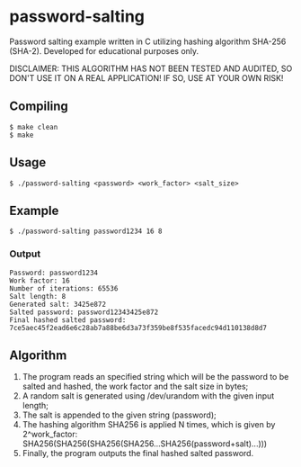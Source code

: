 # password-salting

Password salting example written in C utilizing hashing algorithm SHA-256 (SHA-2). Developed for educational purposes only.

DISCLAIMER: THIS ALGORITHM HAS NOT BEEN TESTED AND AUDITED, SO DON'T USE IT ON A REAL APPLICATION! IF SO, USE AT YOUR OWN RISK!

## Compiling

`$ make clean` <br />
`$ make` <br />

## Usage

`$ ./password-salting <password> <work_factor> <salt_size>`

## Example

`$ ./password-salting password1234 16 8`

### Output

`Password: password1234` <br />
`Work factor: 16` <br />
`Number of iterations: 65536` <br />
`Salt length: 8` <br />
`Generated salt: 3425e872` <br />
`Salted password: password12343425e872` <br />
`Final hashed salted password: 7ce5aec45f2ead6e6c28ab7a88be6d3a73f359be8f535facedc94d110138d8d7` <br />

## Algorithm

1. The program reads an specified string which will be the password to be salted and hashed, the work factor and the salt size in bytes;
2. A random salt is generated using /dev/urandom with the given input length;
3. The salt is appended to the given string (password);
4. The hashing algorithm SHA256 is applied N times, which is given by 2^work_factor:
   SHA256(SHA256(SHA256(SHA256...SHA256(password+salt)...)))
5. Finally, the program outputs the final hashed salted password.
